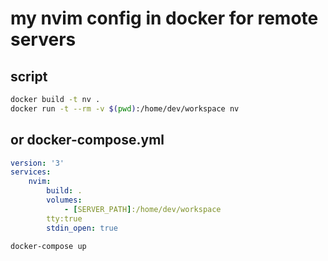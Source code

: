 # my nvim config in docker for remote servers

## script

```bash
docker build -t nv .
docker run -t --rm -v $(pwd):/home/dev/workspace nv
```

## or docker-compose.yml
```yaml
version: '3'
services:
    nvim:
        build: .
        volumes:
            - [SERVER_PATH]:/home/dev/workspace
        tty:true
        stdin_open: true
```
```bash
docker-compose up
```
